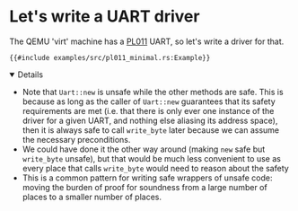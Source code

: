 # Let's write a UART driver

The QEMU 'virt' machine has a [PL011][1] UART, so let's write a driver for that.

```rust,editable
{{#include examples/src/pl011_minimal.rs:Example}}
```

<details open="true">

- Note that `Uart::new` is unsafe while the other methods are safe. This is
  because as long as the caller of `Uart::new` guarantees that its safety
  requirements are met (i.e. that there is only ever one instance of the driver
  for a given UART, and nothing else aliasing its address space), then it is
  always safe to call `write_byte` later because we can assume the necessary
  preconditions.
- We could have done it the other way around (making `new` safe but `write_byte`
  unsafe), but that would be much less convenient to use as every place that
  calls `write_byte` would need to reason about the safety
- This is a common pattern for writing safe wrappers of unsafe code: moving the
  burden of proof for soundness from a large number of places to a smaller
  number of places.

</details>

[1]: https://developer.arm.com/documentation/ddi0183/g

